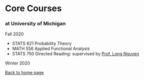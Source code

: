 <h1>Core Courses</h1>

### at University of Michigan
 
 Fall 2020
- STATS 621 Probability Theory 
- MATH 556 Applied Functional Analysis
- STATS 750 Directed Reading: supervised by [Prof. Long Nguyen](http://dept.stat.lsa.umich.edu/~xuanlong/)

Winter 2020






[Back to home page](README.md)
